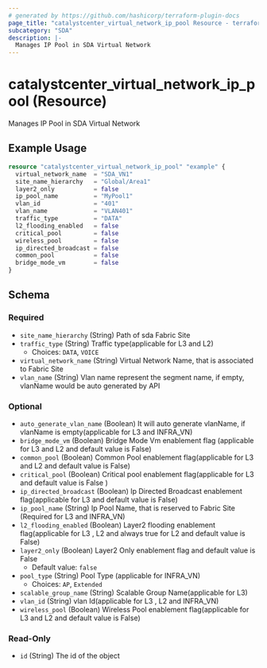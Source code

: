 ```yaml
---
# generated by https://github.com/hashicorp/terraform-plugin-docs
page_title: "catalystcenter_virtual_network_ip_pool Resource - terraform-provider-catalystcenter"
subcategory: "SDA"
description: |-
  Manages IP Pool in SDA Virtual Network
---
```


# catalystcenter_virtual_network_ip_pool (Resource)

Manages IP Pool in SDA Virtual Network

## Example Usage

```terraform
resource "catalystcenter_virtual_network_ip_pool" "example" {
  virtual_network_name  = "SDA_VN1"
  site_name_hierarchy   = "Global/Area1"
  layer2_only           = false
  ip_pool_name          = "MyPool1"
  vlan_id               = "401"
  vlan_name             = "VLAN401"
  traffic_type          = "DATA"
  l2_flooding_enabled   = false
  critical_pool         = false
  wireless_pool         = false
  ip_directed_broadcast = false
  common_pool           = false
  bridge_mode_vm        = false
}
```

<!-- schema generated by tfplugindocs -->
## Schema

### Required

- `site_name_hierarchy` (String) Path of sda Fabric Site
- `traffic_type` (String) Traffic type(applicable for L3 and L2)
  - Choices: `DATA`, `VOICE`
- `virtual_network_name` (String) Virtual Network Name, that is associated to Fabric Site
- `vlan_name` (String) Vlan name represent the segment name, if empty, vlanName would be auto generated by API

### Optional

- `auto_generate_vlan_name` (Boolean) It will auto generate vlanName, if vlanName is empty(applicable for L3 and INFRA_VN)
- `bridge_mode_vm` (Boolean) Bridge Mode Vm enablement flag (applicable for L3 and L2 and default value is False)
- `common_pool` (Boolean) Common Pool enablement flag(applicable for L3 and L2 and default value is False)
- `critical_pool` (Boolean) Critical pool enablement flag(applicable for L3 and default value is False )
- `ip_directed_broadcast` (Boolean) Ip Directed Broadcast enablement flag(applicable for L3 and default value is False)
- `ip_pool_name` (String) Ip Pool Name, that is reserved to Fabric Site (Required for L3 and INFRA_VN)
- `l2_flooding_enabled` (Boolean) Layer2 flooding enablement flag(applicable for L3 , L2 and always true for L2 and default value is False)
- `layer2_only` (Boolean) Layer2 Only enablement flag and default value is False
  - Default value: `false`
- `pool_type` (String) Pool Type (applicable for INFRA_VN)
  - Choices: `AP`, `Extended`
- `scalable_group_name` (String) Scalable Group Name(applicable for L3)
- `vlan_id` (String) vlan Id(applicable for L3 , L2 and INFRA_VN)
- `wireless_pool` (Boolean) Wireless Pool enablement flag(applicable for L3 and L2 and default value is False)

### Read-Only

- `id` (String) The id of the object
